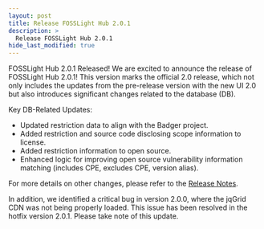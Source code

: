 ```yaml
---
layout: post
title: Release FOSSLight Hub 2.0.1
description: >
  Release FOSSLight Hub 2.0.1
hide_last_modified: true
---
```



FOSSLight Hub 2.0.1 Released!
We are excited to announce the release of FOSSLight Hub 2.0.1! 
This version marks the official 2.0 release, 
which not only includes the updates from the pre-release version with the new UI 2.0 
but also introduces significant changes related to the database (DB).

Key DB-Related Updates:

- Updated restriction data to align with the Badger project.
- Added restriction and source code disclosing scope information to license.
- Added restriction information to open source.
- Enhanced logic for improving open source vulnerability information matching (includes CPE, excludes CPE, version alias).

For more details on other changes, 
please refer to the [Release Notes](https://github.com/fosslight/fosslight/releases/tag/v2.0.0).

In addition, we identified a critical bug in version 2.0.0, 
where the jqGrid CDN was not being properly loaded. 
This issue has been resolved in the hotfix version 2.0.1. 
Please take note of this update.
